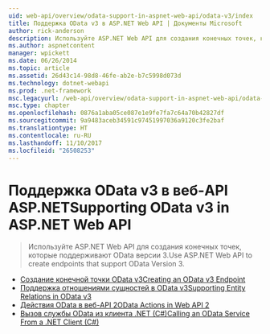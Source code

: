 ```yaml
---
uid: web-api/overview/odata-support-in-aspnet-web-api/odata-v3/index
title: Поддержка OData v3 в ASP.NET Web API | Документы Microsoft
author: rick-anderson
description: Используйте ASP.NET Web API для создания конечных точек, которые поддерживают OData версии 3.
ms.author: aspnetcontent
manager: wpickett
ms.date: 06/26/2014
ms.topic: article
ms.assetid: 26d43c14-98d8-46fe-ab2e-b7c5998d073d
ms.technology: dotnet-webapi
ms.prod: .net-framework
msc.legacyurl: /web-api/overview/odata-support-in-aspnet-web-api/odata-v3
msc.type: chapter
ms.openlocfilehash: 0876a1aba05ce087e1e9fe7fa7c64a70b42827df
ms.sourcegitcommit: 9a9483aceb34591c97451997036a9120c3fe2baf
ms.translationtype: HT
ms.contentlocale: ru-RU
ms.lasthandoff: 11/10/2017
ms.locfileid: "26508253"
---
```

<a name="supporting-odata-v3-in-aspnet-web-api"></a><span data-ttu-id="304fc-103">Поддержка OData v3 в веб-API ASP.NET</span><span class="sxs-lookup"><span data-stu-id="304fc-103">Supporting OData v3 in ASP.NET Web API</span></span>
====================
> <span data-ttu-id="304fc-104">Используйте ASP.NET Web API для создания конечных точек, которые поддерживают OData версии 3.</span><span class="sxs-lookup"><span data-stu-id="304fc-104">Use ASP.NET Web API to create endpoints that support OData Version 3.</span></span>


- [<span data-ttu-id="304fc-105">Создание конечной точки OData v3</span><span class="sxs-lookup"><span data-stu-id="304fc-105">Creating an OData v3 Endpoint</span></span>](creating-an-odata-endpoint.md)
- [<span data-ttu-id="304fc-106">Поддержка отношениями сущностей в OData v3</span><span class="sxs-lookup"><span data-stu-id="304fc-106">Supporting Entity Relations in OData v3</span></span>](working-with-entity-relations.md)
- [<span data-ttu-id="304fc-107">Действия OData в веб-API 2</span><span class="sxs-lookup"><span data-stu-id="304fc-107">OData Actions in Web API 2</span></span>](odata-actions.md)
- [<span data-ttu-id="304fc-108">Вызов службы OData из клиента .NET (C#)</span><span class="sxs-lookup"><span data-stu-id="304fc-108">Calling an OData Service From a .NET Client (C#)</span></span>](calling-an-odata-service-from-a-net-client.md)
